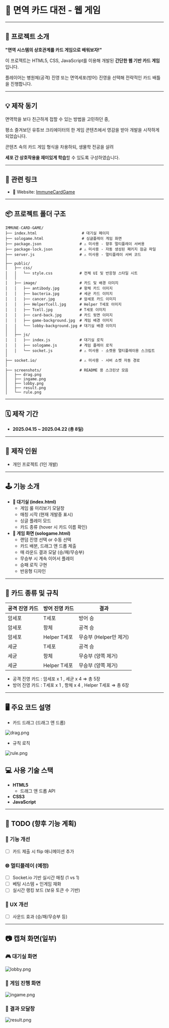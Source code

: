 # 🧬 면역 카드 대전 - 웹 게임

---

## 🧭 프로젝트 소개

**"면역 시스템의 상호관계를 카드 게임으로 배워보자!"**

이 프로젝트는 HTML5, CSS, JavaScript를 이용해 개발된 **간단한 웹 기반 카드 게임**입니다.

플레이어는 병원체(공격) 진영 또는 면역세포(방어) 진영을 선택해 전략적인 카드 배틀을 진행합니다.

---

## 💡 제작 동기

면역학을 보다 친근하게 접할 수 있는 방법을 고민하던 중,

평소 즐겨보던 유튜브 크리에이터의 한 게임 콘텐츠에서 영감을 받아 개발을 시작하게 되었습니다.

콘텐츠 속의 카드 게임 형식을 차용하되, 생물학 전공을 살려

**세포 간 상호작용을 재미있게 학습**할 수 있도록 구성하였습니다.

---

## 🔗 관련 링크

- 🔗 Website:  [ImmuneCardGame](https://kmh8405.github.io/ImmuneCardGame/)

---

## 📦 프로젝트 폴더 구조
```
IMMUNE-CARD-GAME/
├── index.html                    # 대기실 페이지
├── sologame.html                 # 싱글플레이 게임 화면
├── package.json                 # ⚠️ 미사용 - 향후 멀티플레이 서버용
├── package-lock.json            # ⚠️ 미사용 - 자동 생성된 패키지 잠금 파일
├── server.js                    # ⚠️ 미사용 - 멀티플레이 서버 코드
│
├── public/
│   ├── css/
│   │   └── style.css            # 전체 UI 및 반응형 스타일 시트
│   │
│   ├── image/                   # 카드 및 배경 이미지
│   │   ├── antibody.jpg         # 항체 카드 이미지
│   │   ├── bacteria.jpg         # 세균 카드 이미지
│   │   ├── cancer.jpg           # 암세포 카드 이미지
│   │   ├── HelperTcell.jpg      # Helper T세포 이미지
│   │   ├── Tcell.jpg            # T세포 이미지
│   │   ├── card-back.jpg        # 카드 뒷면 이미지
│   │   ├── game-background.jpg  # 게임 배경 이미지
│   │   └── lobby-background.jpg # 대기실 배경 이미지
│   │
│   ├── js/
│   │   ├── index.js             # 대기실 로직
│   │   ├── sologame.js          # 게임 플레이 로직
│   │   └── socket.js            # ⚠️ 미사용 - 소켓용 멀티플레이용 스크립트
│
├── socket.io/                   # ⚠️ 미사용 - 서버 소켓 자동 경로
│
├── screenshots/                 # README 용 스크린샷 모음
│   ├── drag.png
│   ├── ingame.png
│   ├── lobby.png
│   ├── result.png
│   └── rule.png
```
---

## 🗓️ 제작 기간

- **2025.04.15 ~ 2025.04.22 (총 8일)**

---

## 🧑 제작 인원

- 개인 프로젝트 (1인 개발)

---

## 🕹️ 기능 소개

- **🔹 대기실 (index.html)**
    - 게임 룰 미리보기 모달창
    - 매칭 시작 (현재 개발중 표시)
    - 싱글 플레이 모드
    - 카드 종류 (hover 시 카드 이름 확인)
- **🔹 게임 화면 (sologame.html)**
    - 랜덤 진영 선택 or 수동 선택
    - 카드 배분, 드래그 앤 드롭 제출
    - 매 라운드 결과 모달 (승/패/무승부)
    - 무승부 시 계속 이어서 플레이
    - 승패 로직 구현
    - 반응형 디자인

---

## 🧠 카드 종류 및 규칙

| 공격 진영 카드 | 방어 진영 카드 | 결과 |
| --- | --- | --- |
| 암세포 | T세포 | 방어 승 |
| 암세포 | 항체 | 공격 승 |
| 암세포 | Helper T세포 | 무승부 (Helper만 제거) |
| 세균 | T세포 | 공격 승 |
| 세균 | 항체 | 무승부 (양쪽 제거) |
| 세균 | Helper T세포 | 무승부 (양쪽 제거) |
- 공격 진영 카드 : 암세포 x 1 , 세균 x 4 ⇒ 총 5장
- 방어 진영 카드 : T세포 x 1 , 항체 x 4 , Helper T세포 ⇒ 총 6장

---

## 🖥 주요 코드 설명

- 카드 드래그 (드래그 앤 드롭)

![drag.png](/screenshots/drag.png)

- 규칙 로직

![rule.png](/screenshots/rule.png)

## 💻 사용 기술 스택

- **HTML5**
    - 드래그 앤 드롭 API
- **CSS3**
- **JavaScript**

---

## 🧪 TODO (향후 기능 계획)

### 🔄 기능 개선

- [ ]  카드 제출 시 flip 애니메이션 추가

### 🌐 멀티플레이 (예정)

- [ ]  Socket.io 기반 실시간 매칭 (1 vs 1)
- [ ]  베팅 시스템 + 인게임 재화
- [ ]  실시간 랭킹 보드 (보유 토큰 수 기반)

### 📱 UX 개선

- [ ]  사운드 효과 (승/패/무승부 등)

---

## 📷 캡쳐 화면(일부)

### 🎮 대기실 화면

![lobby.png](/screenshots/lobby.png)

### 🧬 게임 진행 화면

![ingame.png](/screenshots/ingame.png)

### 🧾 결과 모달창

![result.png](/screenshots/result.png)
